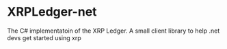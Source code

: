 # XRPLedger-net
The C# implementatoin of the XRP Ledger. A small client library to help .net devs get started using xrp
